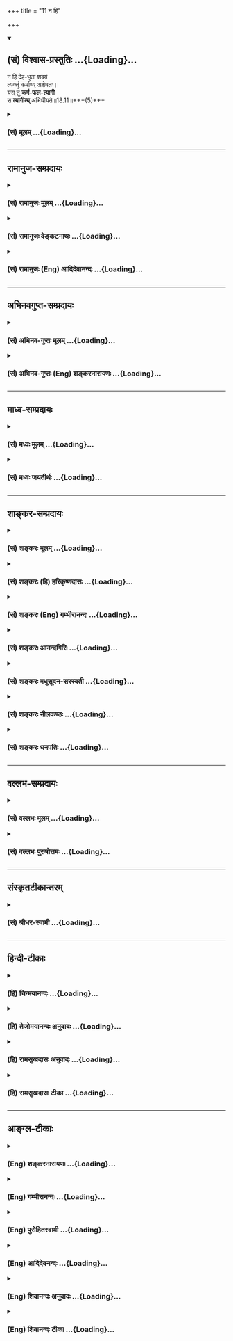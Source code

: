 +++
title = "11 न हि"

+++
<div class="js_include" newlevelforh1="2" title="(सं) विश्वास-प्रस्तुतिः" unfilled url="/purANam_vaiShNavam/mahAbhAratam/06-bhIShma-parva/03-bhagavad-gItA-parva/saMskRtam/vishvAsa-prastutiH/18_moxa-saMnyAsa-yogaH/11_na_hi.md">
<details open><summary><h2>(सं) विश्वास-प्रस्तुतिः ...{Loading}...</h2></summary>

न हि देह-भृता शक्यं  
त्यक्तुं कर्माण्य् अशेषतः।  
यस् तु **कर्म-फल-त्यागी**  
स **त्यागीत्य्** अभिधीयते॥18.11॥+++(5)+++
</details>
</div>
<div class="js_include collapsed" newlevelforh1="3" title="(सं) मूलम्" unfilled url="/purANam_vaiShNavam/mahAbhAratam/06-bhIShma-parva/03-bhagavad-gItA-parva/saMskRtam/mUlam/18_moxa-saMnyAsa-yogaH/11_na_hi.md">
<details><summary><h3>(सं) मूलम् ...{Loading}...</h3></summary>

न हि देहभृता शक्यं त्यक्तुं कर्माण्यशेषतः।  
यस्तु कर्मफलत्यागी स त्यागीत्यभिधीयते।।18.11।।
</details>
</div>


_________________
## रामानुज-सम्प्रदायः
<div class="js_include collapsed" newlevelforh1="3" title="(सं) रामानुजः मूलम्" unfilled url="/purANam_vaiShNavam/mahAbhAratam/06-bhIShma-parva/03-bhagavad-gItA-parva/saMskRtam/rAmAnujaH/mUlam/18_moxa-saMnyAsa-yogaH/11_na_hi.md">
<details><summary><h3>(सं) रामानुजः मूलम् ...{Loading}...</h3></summary>

।।18.11।।**न हि देहभृता** ध्रियमाणशरीरेण **कर्माणि अशेषतः त्यक्तुं
शक्यम्** देहधारणार्थानाम् अशनपानादीनां तदनुबन्धिनां च कर्मणाम्
अवर्जनीयत्वात् तदर्थं च महायज्ञाद्यनुष्ठानम् अवर्जनीयम्। **यः तु** तेषु
महायज्ञादि**कर्मसु फलत्यागी स** एवत्यागेनैके अमृतत्वमानशुः (महाना॰ 8।14)
इत्यादिशास्त्रेषु **त्यागी इति अभिधीयते। फलत्यागी इति प्रदर्शनार्थः;
फलकर्तृत्वकर्मसङ्गानां त्यागी इतित्रिविधः संप्रकीर्तितः इति
प्रक्रमात्।  
  
ननु कर्माणि अग्निहोत्रदर्शपूर्णमासज्योतिष्टोमादीनि महायज्ञादीनि च
स्वर्गादिफलसम्बन्धितया शास्त्रैः विधीयन्ते। नित्यनैमित्तिकानाम्
अपिप्राजापत्यं गृहस्थानाम् (वि॰ पु॰ 1।6।37) इत्यादिफलसम्बन्धितया एव हि
चोदना। अतः तत्फलसाधनस्वभावतया अवगतानां कर्मणाम् अनुष्ठाने बीजावापादीनाम्
इव अनभिसंहितफलस्य अपि इष्टानिष्टरूपफलसम्बन्धः अवर्जनीयः अतो
मोक्षविरोधिफलत्वेन मुमुक्षुणा न कर्म अनुष्ठेयम् इति; अत उत्तरम् आह --**

</details>
</div>
<div class="js_include collapsed" newlevelforh1="3" title="(सं) रामानुजः वेङ्कटनाथः" unfilled url="/purANam_vaiShNavam/mahAbhAratam/06-bhIShma-parva/03-bhagavad-gItA-parva/saMskRtam/rAmAnujaH/venkaTanAthaH/18_moxa-saMnyAsa-yogaH/11_na_hi.md">
<details><summary><h3>(सं) रामानुजः वेङ्कटनाथः ...{Loading}...</h3></summary>

  
  
।।18.11।। नियतस्य \[18।7\] इत्यादिप्रतिपादितयुक्तिविवरणपूर्वकं
फलत्यागेनोपलक्षणेन प्रागुक्तस्त्रिविधोऽपि सात्त्विकत्यागोनहि इति श्लोकेन
निगम्यत इत्याह -- तदाहेति। अत्रदेहभृता इति न प्राणिमात्रनिर्देशः;
अनुपयोगात्। अतः कर्मस्वरूपत्यागाशक्यताहेतुरवयवार्थो विवक्षित
इत्यभिप्रायेणाऽऽहध्रियमाणशरीरेणेति। शक्यम् इति
त्यजनपरत्वान्नपुंसकत्वैकत्वे; सामान्यरूपविवक्षणाद्वा।
देहभृत्त्वहेतुकमशक्यत्वं विवृणोतिदेहधारणार्थानामिति।
तदनुबन्धिनोऽर्थार्जनादयो भवन्तु लौकिकानि किं शास्त्रीयैः
इत्यत्राऽऽहतदर्थं चेति। श्रुतिस्वारस्यहेतुकां स्वरूपत्यागशङ्कां
परिहर्तुंयस्तु इत्यादिकमुच्यत इत्यभिप्रायेणाऽऽहयस्त्विति। अभिधीयते
इत्यस्य कैरित्याकाङ्क्षाशमनायत्यागेनैके इत्यादिश्रुत्युपपादनम्।
प्रक्रान्तनिगमनपरत्वेन प्रदर्शनार्थतां द्रढयति -- त्रिविध इति।  
  

</details>
</div>
<div class="js_include collapsed" newlevelforh1="3" title="(सं) रामानुजः (Eng) आदिदेवानन्दः" unfilled url="/purANam_vaiShNavam/mahAbhAratam/06-bhIShma-parva/03-bhagavad-gItA-parva/saMskRtam/rAmAnujaH/english/AdidevAnandaH/18_moxa-saMnyAsa-yogaH/11_na_hi.md">
<details><summary><h3>(सं) रामानुजः (Eng) आदिदेवानन्दः ...{Loading}...</h3></summary>

18.11 It is impossible for one who has a body and has to nourish it. 'to
abandon action entirely'; for eating, drinking etc., reired for
nourshing the body and other acts connected therewith are unavoidable.
And for the same reason the five great sacrifices etc., are also
indispensable. He who has given up the fruits of the five great
sacrifices, is said to have renounced; this is referred to in the Srutis
such as: 'Only through renunciation do some obtain immortality' (Ma.
Na., 8.14). Renunciation of fruits of actions is illustrative; it
implies much more. It implies one who has renounced the fruits, agency
and attachment to works, as the topic has been begun with the
declaration: 'For abandonment (Tyaga) is declard to be of three kinds'
(18.4). This statement may be estioned in the following manner:
'Agnihotra, the full moon and new moon sacrifices, Jyotistoma etc., and
also the five great sacrifices are enjoined by the Sastras only for the
attainment of their results like heaven. They are not purposeless. Even
the injunction with regard to obligatory and occasional ceremonies is
enjoined because they yield results, as implied in the following
passage: "For householders, Prajapatya ceremony" (V.P., 1.6.37).
Therefore, as the performance of actions has to be understood as a means
for attaining their respective results, the accruing of agreeable and
disagreeable results is inevitable, even though they are performed
without any desire for fruits, just as a seed sown must grow into a tree
and bear fruit. Hence, actions ought not to be performed by an aspirant
for release, because the results are incompatible with release. Sri
Krsna answers such objections:

</details>
</div>


_________________
## अभिनवगुप्त-सम्प्रदायः
<div class="js_include collapsed" newlevelforh1="3" title="(सं) अभिनव-गुप्तः मूलम्" unfilled url="/purANam_vaiShNavam/mahAbhAratam/06-bhIShma-parva/03-bhagavad-gItA-parva/saMskRtam/abhinava-guptaH/mUlam/18_moxa-saMnyAsa-yogaH/11_na_hi.md">
<details><summary><h3>(सं) अभिनव-गुप्तः मूलम् ...{Loading}...</h3></summary>

।।18.4 -- 18.11।। तदत्रैव विशेषनिर्णयाय मतान्युपन्यस्यति -- त्याज्यमिति।
दोषवत् हिंसादिमत्त्वात् +++(S हिंसादित्त्वात ;N हिंसादिसत्त्वात् )+++
पापयुक्तम्। तत् कर्म,+++(S;;N substitutes फलं for कर्म )+++ त्याज्यम्; न
सर्वं शुभफलम् इति केचित् त्यागे विशेषं मन्यन्ते साङ्ख्यगृह्या इव। अन्ये
तु मीमांसककञ्चुकानुप्रविष्टाः +++(K मीमांसाकंचुक -- )+++ -- क्रत्वर्थोऽहि
शास्त्रादवगम्यते +++(S. IV; i; 2 )+++ इति। तथातस्माद्या वैदिकी हिंसा -- +++(SV.
I; i; 2; verse 23 )+++इत्यादिनयेन इतिकर्तव्यतांशभागिनी हिंसा +++(S;;N omit
हिंसा )+++ हिंसैव न भवति। न हिंस्यात् इति,सामान्यशास्त्रस्य तत्र बाधनात्
श्येनाद्येव तु ( श्येन द्येव न तु ) हिंसा। फलांशे भावनायाश्च
प्रत्ययोऽनुविधायकः +++(SV; I; i; 2; verse 222 )+++ इति। अ \[ तोऽ \] न्यान्
हिंसादियोगिनोऽपि न त्यजेत्। शास्त्रैकशरणकार्याकार्यविभागाः पण्डिता इति
मन्यन्ते।।3।। निश्चयमित्यादि अभिधीयते इत्यन्तम्। तत्र त्वयं निश्चयः --
प्राग्लक्षितगुणस्वरूपवैचित्र्यात् त्यागस्यैव सत्त्वरजस्तमोमय्या
चित्तवृत्त्या क्रियमाणस्य तद्विशिष्टस्वभावावभासित \[ त्वात् \]
वस्तुस्थित्या त्यागो नाम परब्रह्मविदां +++(; N परमब्रह्म -- )+++
सिद्ध्यसिद्ध्यादिषु समतया रागद्वेषपरिहारेण फलप्रेप्साविरहेण (
फलप्रेक्षा) कर्मणां निर्वर्त्तनम्। अत एव आह -- राजसं तामसं च त्यागं
कृत्वा न कश्चित् ( न किंचित् ) \[ त्याग \] फलसंबन्धः; इति। सात्त्विकस्य
तु त्यागात् ( त्यागस्य )। शास्त्रार्थपालनात्मकं फलम्।
त्यक्तगुणग्रामग्रहस्य पुनर्मुनेः सत्यतः त्यागवाचो युक्तिरुपपत्तिमती।

</details>
</div>
<div class="js_include collapsed" newlevelforh1="3" title="(सं) अभिनव-गुप्तः (Eng) शङ्करनारायणः" unfilled url="/purANam_vaiShNavam/mahAbhAratam/06-bhIShma-parva/03-bhagavad-gItA-parva/saMskRtam/abhinava-guptaH/english/shankaranArAyaNaH/18_moxa-saMnyAsa-yogaH/11_na_hi.md">
<details><summary><h3>(सं) अभिनव-गुप्तः (Eng) शङ्करनारायणः ...{Loading}...</h3></summary>

18.4-11 Niscayam etc. upto abhidhiyate. The conclusion here is this :
Due to the manifoldness of the nature of the Strands, that have been
defined earlier, the act of relinishment itself is performed with a
certain mental disposition which is a modification of the Sattva, the
Rajas and the Tamas (the Strands). Because it reflects (is contaminated
by) the nature of the person having the same (the said mental
dispositon), what is called the real (unalloyed) relinishment is the
performance of the actions by the knowers of the Supreme Brahman by
giving up desire to achieve fruits and by avoiding the craving and
hatred on account of their eanimity to \[the pairs of opposites like\]
success and failure etc. That is why \[the Bhagavat\] says : 'By the act
of relinishment born of the Rajas or of the Tamas (Strands), no
connection with the fruit \[of relinishment\] is attained'. However, for
an act of relinishing, born of the Sattva (Strand), there is the fruit
in the form of honouring the purport of the scriptures. The application
of the term 'relinishment' stands to reason, in fact, only in the case
of a sage who has relinished his holding on the multitude of the
Strands.

</details>
</div>


_________________
## माध्व-सम्प्रदायः
<div class="js_include collapsed" newlevelforh1="3" title="(सं) मध्वः मूलम्" unfilled url="/purANam_vaiShNavam/mahAbhAratam/06-bhIShma-parva/03-bhagavad-gItA-parva/saMskRtam/madhvaH/mUlam/18_moxa-saMnyAsa-yogaH/11_na_hi.md">
<details><summary><h3>(सं) मध्वः मूलम् ...{Loading}...</h3></summary>

।।18.11।। अन्यस्त्यागार्थो न युक्त इत्याह -- न हीति।

</details>
</div>
<div class="js_include collapsed" newlevelforh1="3" title="(सं) मध्वः जयतीर्थः" unfilled url="/purANam_vaiShNavam/mahAbhAratam/06-bhIShma-parva/03-bhagavad-gItA-parva/saMskRtam/madhvaH/jayatIrthaH/18_moxa-saMnyAsa-yogaH/11_na_hi.md">
<details><summary><h3>(सं) मध्वः जयतीर्थः ...{Loading}...</h3></summary>

।।18.11।। ननुइति मे पार्थ \[18।6\] इति भगवता स्वसिद्धान्तो निष्ठाङ्कितः;
अतोन हि देहभृता इति किमुच्यते इत्यत आह -- **अन्य** इति।
सर्वकर्मपरित्यागलक्षणस्त्यागार्थस्त्यागशब्दार्थः।
पूर्वपक्षबीजनिरासार्थमिति शेषः।

</details>
</div>


_________________
## शाङ्कर-सम्प्रदायः
<div class="js_include collapsed" newlevelforh1="3" title="(सं) शङ्करः मूलम्" unfilled url="/purANam_vaiShNavam/mahAbhAratam/06-bhIShma-parva/03-bhagavad-gItA-parva/saMskRtam/shankaraH/mUlam/18_moxa-saMnyAsa-yogaH/11_na_hi.md">
<details><summary><h3>(सं) शङ्करः मूलम् ...{Loading}...</h3></summary>

।।18.11।। -- **न हि** यस्मात् **देहभृता;** देहं बिभर्तीति देहभृत्;
देहात्माभिमानवान् देहभृत् उच्यते; न विवेकी स हि वेदाविनाशिनम् (गीता
2।21) इत्यादिना कर्तृत्वाधिकारात् निवर्तितः। अतः तेन देहभृता अज्ञेन न
**शक्यं त्यक्तुं** संन्यसितुं **कर्माणि अशेषतः** निःशेषेण। तस्मात्
**यस्तु** अज्ञः अधिकृतः नित्यानि कर्माणि कुर्वन् **कर्मफलत्यागी**
कर्मफलाभिसंधिमात्रसंन्यासी **सः त्यागी इति अभिधीयते** कर्मी अपि सन् इति
स्तुत्यभिप्रायेण। तस्मात् परमार्थदर्शिनैव अदेहभृता देहात्मभावरहितेन
अशेषकर्मसंन्यासः शक्यते कर्तुम्।। किं पुनः तत् प्रयोजनम्; यत्
सर्वकर्मसंन्यासात् स्यादिति; उच्यते --,

</details>
</div>
<div class="js_include collapsed" newlevelforh1="3" title="(सं) शङ्करः (हि) हरिकृष्णदासः" unfilled url="/purANam_vaiShNavam/mahAbhAratam/06-bhIShma-parva/03-bhagavad-gItA-parva/saMskRtam/shankaraH/hindI/harikRShNadAsaH/18_moxa-saMnyAsa-yogaH/11_na_hi.md">
<details><summary><h3>(सं) शङ्करः (हि) हरिकृष्णदासः ...{Loading}...</h3></summary>

।।18.11।। परंतु जो पुरुष कर्माधिकारी है और शरीरमें आत्माभिमान रखनेवाला
होनेके कारण देहधारी अज्ञानी है; आत्मविषयक कर्तृत्वज्ञान नष्ट न होनेके
कारण जो मैं करता हूँ ऐसी निश्चित बुद्धिवाला है उससे कर्मका अशेष त्याग
होना असम्भव होनेके कारण; उसका कर्मफलत्यागके सहित विहित कर्मोंके
अनुष्ठानमें ही अधिकार है; उनके त्यागमें नहीं। यह अभिप्राय दिखलानेके लिये
कहते हैं --, देहधारीदेहको धारण करे सो देहधारी; इस व्युत्पत्तिके अनुसार
शरीरमें आत्माभिमान रखनेवाला देहभृत् कहा जाता है; विवेकी नहीं। क्योंकि
वेदाविनाशिनम् इत्यादि श्लोकोंसे वह ( विवेकी ) कर्तापनके अधिकारसे अलग कर
दिया गया है। अतः ( यह अभिप्राय समझना चाहिये कि ) जिस कारण उस
देहधारीअज्ञानीसे समस्त कर्मोंका पूर्णतया त्याग किया जाना सम्भव नहीं है;
इसलिये जो तत्त्वज्ञानरहित अधिकारी; नित्यकर्मोंका अनुष्ठान करता हुआ उन
कर्मोंके फलका त्यागी है; अर्थात् कर्मफलकी वासनामात्रको छोड़नेवाला है; वह
कर्म करनेवाला होनेपर भी स्तुतिके अभिप्रायसे त्यागी कहा जाता है। सुतरां
यह सिद्ध हुआ कि देहात्माभिमानसे रहित परमार्थज्ञानीके द्वारा ही
निःशेषभावसे कर्मसंन्यास किया जा सकता है।

</details>
</div>
<div class="js_include collapsed" newlevelforh1="3" title="(सं) शङ्करः (Eng) गम्भीरानन्दः" unfilled url="/purANam_vaiShNavam/mahAbhAratam/06-bhIShma-parva/03-bhagavad-gItA-parva/saMskRtam/shankaraH/english/gambhIrAnandaH/18_moxa-saMnyAsa-yogaH/11_na_hi.md">
<details><summary><h3>(सं) शङ्करः (Eng) गम्भीरानन्दः ...{Loading}...</h3></summary>

18.11 Deha-bhrta, for one who holds on to a body-one who maintains
(bibharti) a body (deha) is called a deha-bhrt. One who has
self-indentification with the body is called a deha-bhrt, but not a so a
man of discrimination; for he has been excluded from the eligibility for
agentship by such texts as, 'He who knows this One is indestructible৷৷.'
etc. Hence, for that unenlightened person who holds on to the body, he,
since; it is na, not; sakyam, possible; tyaktum, to give up, renounce;
karmani, actions; asesatah, entirely, totally; therefore the ignorant
person who is competent (for rites and duties), yah, who; tu, on the
other hand; karma-phala-tyagi, renounces results of actions, relinishes
only the hankering for the results of actions while performing the
nityakarmas; sah, he; is abhidhiyate, called; tyagi iti, a man of
renunciation-even though he continues to be a man of rites and duties.
This is said by way of eulogy. Therefore total renunciation of actions
is possible only for one who has realized the supreme Truth, who does
not hold on to the body, and who is devoid of the idea that the body is
the Self. Again, what is that purpose which is accomplished through
renunciation of all actions; This is being stated:

</details>
</div>
<div class="js_include collapsed" newlevelforh1="3" title="(सं) शङ्करः आनन्दगिरिः" unfilled url="/purANam_vaiShNavam/mahAbhAratam/06-bhIShma-parva/03-bhagavad-gItA-parva/saMskRtam/shankaraH/AnandagiriH/18_moxa-saMnyAsa-yogaH/11_na_hi.md">
<details><summary><h3>(सं) शङ्करः आनन्दगिरिः ...{Loading}...</h3></summary>

।।18.11।। आत्मज्ञानवतः सर्वकर्मत्यागसंभावनामुक्त्वा तद्धीनस्य तदसंभवे
हेतुवचनत्वेनानन्तरश्लोकमवतारयति -- **यः पुनरिति।** न बाधितमात्मनि
कर्तृत्वविज्ञानमस्येत्यज्ञस्तथा तस्य भावस्तत्ता तयेति यावत्; एतमर्थं
दर्शयितुमज्ञस्य सर्वकर्मसंन्यासासंभवे हेतुमाहेति योजना। यस्मादित्यस्य
तस्मादित्युत्तरेण संबन्धः। विवेकिनोऽपि देहधारितया देहभृत्त्वाविशेषे
कर्माधिकारः स्यादित्याशङ्क्याह -- **नहीति।** कर्तृत्वाधिकारस्तत्पूर्वकं
कर्मानुष्ठानं तस्मादिति यावत्। ज्ञानवतो देहधारणेऽपि
तदभिमानित्वाभावोऽतःशब्दार्थः। अज्ञस्य सर्वकर्मत्यागायोगमुक्तं हेतूकृत्य
फलितमाह -- **तस्मादिति।**
कर्मानुष्ठायिनस्त्यागित्वोक्तिरयुक्तेत्याशङ्क्याह -- **कर्म्यपीति।**
कर्मिणापि फलत्यागेन त्यागित्ववचनं फलत्यागस्तुत्यर्थमित्यर्थः। कस्य तर्हि
सर्वकर्मत्यागः संभवतीत्याशङ्क्य विवेकवैराग्यादिमतो
देहाभिमानहीनस्येत्युक्तं निगमयति -- **तस्मादिति।**

</details>
</div>
<div class="js_include collapsed" newlevelforh1="3" title="(सं) शङ्करः मधुसूदन-सरस्वती" unfilled url="/purANam_vaiShNavam/mahAbhAratam/06-bhIShma-parva/03-bhagavad-gItA-parva/saMskRtam/shankaraH/madhusUdana-sarasvatI/18_moxa-saMnyAsa-yogaH/11_na_hi.md">
<details><summary><h3>(सं) शङ्करः मधुसूदन-सरस्वती ...{Loading}...</h3></summary>

।।18.11।। तदेवमात्मज्ञानवतः सर्वकर्मत्यागः संभाव्यते कर्मप्रवृत्तिहेत्वो
रागद्वेषयोरभावादित्युक्तं संप्रत्यज्ञस्य कर्मत्यागासंभवे हेतुरुच्यते --
नहीति। मनुष्योऽहं ब्राह्मणोऽहं गृहस्थोऽहमित्याद्यभिमानेनाबाधितेन देहं
कर्माधिकारहेतुवर्णाश्रमादिरूपं कर्तृभोक्तृत्वाद्याश्रयं
स्थूलसूक्ष्मशरीरेन्द्रियसङ्घातं बिभर्ति
अनाद्यविद्यावासनावशाद्व्यवहारयोग्यत्वेन कल्पितमसत्यमपि सत्यतया
स्वभिन्नमपि स्वाभिन्नतया पश्यन् धारयति पोषयति चेति
देहभृदबाधितकर्माधिकारहेतुर्देहाभिमानस्तेन विवेकज्ञानशून्येन देहभृता
कर्मप्रवृत्तिहेतुरागद्वेषपौष्कल्येन सततं कर्मसु प्रवर्तमानेन
कर्माण्यशेषतो निःशेषेण त्यक्तुं हि यस्मान्न शक्यं न शक्यानि। सत्यां
कारणसामग्र्यां कार्यत्यागस्याशक्यत्वात्। तस्मात् यस्त्वज्ञोऽधिकारी
सत्त्वशुद्ध्यर्थं कर्माणि कुर्वन्नपि भगवदनुकम्पया तत्कालफलत्यागी।
तुशब्दस्तस्य दुर्लभत्वद्योतनार्थः। स त्यागीत्यभिधीयते। गौण्या वृत्त्या
स्तुत्यर्थमत्याग्यपि सन्। अशेषकर्मसंन्यासस्तु परमार्थदर्शित्वेनैव
देहभृता शक्यते कर्तुमिति स एव मुख्यया वृत्त्या त्यागीत्यभिप्रायः।

</details>
</div>
<div class="js_include collapsed" newlevelforh1="3" title="(सं) शङ्करः नीलकण्ठः" unfilled url="/purANam_vaiShNavam/mahAbhAratam/06-bhIShma-parva/03-bhagavad-gItA-parva/saMskRtam/shankaraH/nIlakaNThaH/18_moxa-saMnyAsa-yogaH/11_na_hi.md">
<details><summary><h3>(सं) शङ्करः नीलकण्ठः ...{Loading}...</h3></summary>

।।18.11।। अमुख्यमेव सात्त्विकं त्यागमनूद्य तत्प्रयोजनमाह द्वाभ्याम् --
**नहीति।** देहभृता देहाभिमानिना हि यस्मादशेषतः कर्माणि त्यक्तुं न शक्यं
अशक्यम्। प्राणयात्रालोपप्रसङ्गात्। तस्मादधिकृतः सन् यः कर्मफलत्यागशीलः।
तुशब्द एवार्थे। स एव त्यागीत्युच्यते। यस्त्वशेषतः कर्माणि त्यक्तुं
शक्नोति परमार्थदर्शी स मुख्यस्त्यागीत्यर्थः।

</details>
</div>
<div class="js_include collapsed" newlevelforh1="3" title="(सं) शङ्करः धनपतिः" unfilled url="/purANam_vaiShNavam/mahAbhAratam/06-bhIShma-parva/03-bhagavad-gItA-parva/saMskRtam/shankaraH/dhanapatiH/18_moxa-saMnyAsa-yogaH/11_na_hi.md">
<details><summary><h3>(सं) शङ्करः धनपतिः ...{Loading}...</h3></summary>

।।18.11।। तदेवं सात्त्विकत्यागवतः शुद्धिचित्तस्य सर्वकर्मत्यागे
मुख्यसंन्यासेऽधिकारं प्रदर्श्याधिकृतस्य देहाभिमानित्वेन
देहभृतोऽज्ञस्याबाधितात्मकर्तृत्वविज्ञानतयाहंकर्तेति
निश्चितबुद्धेरशेषकर्मपरित्यागस्याशक्यत्वात्; कर्मफलत्यागेन
विहितकर्मानुष्ठान देहभृतोऽज्ञस्याबाधितात्मकर्तृत्वविज्ञानतयाहंकर्तेति
निश्चितबुद्धेरशेषकर्मपरित्यागस्याशक्यत्वात्; कर्मफलत्यागेन
विहितकर्मानुष्ठान एवाधिकारो न त्याग इत्येमर्थं दर्शयितुमाह -- नहीति। हि
यस्माद्देहभृता देहं स्वात्मत्वेन विभर्ति धारयतीति देहभृत् देहाभिमानवान्
देनाज्ञेनाशेषतः निःशेषेण सर्वाणि कर्माणि त्यक्तुं संन्यसितुं न शक्यते।
तस्माद्यस्तवज्ञो देहभृदधिकृतो विहितानि कर्माणि कुर्वन् तत्फलत्यागी
कर्मफलाभिसंधिमात्रसंन्यासी स त्यागीत्यभिधीयते। कर्म्यपि सन् त्यागीति
स्तुत्यभिप्रायेणोक्तम्। तथाच परमार्थदर्शिना
देहाभिमानशून्येनाशेषकर्मसंन्यासः शक्यते कर्तुमिति भावः।

</details>
</div>


_________________
## वल्लभ-सम्प्रदायः
<div class="js_include collapsed" newlevelforh1="3" title="(सं) वल्लभः मूलम्" unfilled url="/purANam_vaiShNavam/mahAbhAratam/06-bhIShma-parva/03-bhagavad-gItA-parva/saMskRtam/vallabhaH/mUlam/18_moxa-saMnyAsa-yogaH/11_na_hi.md">
<details><summary><h3>(सं) वल्लभः मूलम् ...{Loading}...</h3></summary>

।।18.10 -- 18.11।। एवम्भूतस्य लक्षणमाह -- न द्वेष्टीति।
सत्त्वसमाविष्टस्त्यागी बुद्धिमान् अकुशलं कर्मानिष्टफलकं; कुशले
चेष्टस्वर्गादिफलके कर्मणि नानुषज्जते; त्यक्तात्मसुखातिरिक्तफलत्वात्;
त्यक्तकर्तृत्वाच्च। अत्राकुशलं कर्म प्रमादिनमभिप्रेत्योक्तम् नाविरतो
दुश्चरितान्नाशान्तो नासमाहितः। नाशान्तमानसो वापि प्रज्ञानेनैनमाप्नुयात्
\[कठो.2।24ना.प.9।19महो.4।69\] इति दुश्चरिताविरतस्य प्रमादिनो
ज्ञानतोऽप्यात्मसुखानवाप्तिश्रवणात्। अतः कर्मणि कर्तृत्वसङ्गफलानां त्यागः
शास्त्रीयः; न तु स्वरूपतस्त्याग इति। तदाह -- नहीति। नहि ध्रियमाणदेहेन
कर्माण्यशेषतस्त्यक्तुं शक्यन्त इत्यर्थे शक्यमव्ययम्। देहधारणार्थानां
अशनपानादीनां तदनुबन्धानां च कर्मणावर्जनीयत्वात्; तदर्थं च
महायज्ञादिकर्माप्यवर्जनीयमेव। तत्र यः तेषु यज्ञादिकर्मसु फलत्यागी --
फलेत्युपलक्षणं कर्तृत्वममतयोरपि -- स एष त्यागेनैकेऽमृतत्वमानशुः
\[महाना.8।14कैव.2\] इत्यादौ त्यागीत्यभिधीयते।

</details>
</div>
<div class="js_include collapsed" newlevelforh1="3" title="(सं) वल्लभः पुरुषोत्तमः" unfilled url="/purANam_vaiShNavam/mahAbhAratam/06-bhIShma-parva/03-bhagavad-gItA-parva/saMskRtam/vallabhaH/puruShottamaH/18_moxa-saMnyAsa-yogaH/11_na_hi.md">
<details><summary><h3>(सं) वल्लभः पुरुषोत्तमः ...{Loading}...</h3></summary>

  
  
।।18.11।। ननु कर्मफलत्यागे तत्करणं किंप्रयोजनम् इत्यत आह -- न हीति।
देहभृता देहाध्यासवता अशेषतः कर्माणि त्यक्तुं न शक्यम्। हीति
युक्तश्चायमर्थः। देहाध्यासे फलापेक्षणात् लोकापेक्षणाच्च कथं त्यागः
कर्त्तव्यः इति। यतो यस्तु यश्च पुनः कर्मफलत्यागी कृतकर्मणां फलानभिलाषी
सत्यागी इति अभिधीयते।  
  

</details>
</div>


_________________
## संस्कृतटीकान्तरम्
<div class="js_include collapsed" newlevelforh1="3" title="(सं) श्रीधर-स्वामी" unfilled url="/purANam_vaiShNavam/mahAbhAratam/06-bhIShma-parva/03-bhagavad-gItA-parva/saMskRtam/shrIdhara-svAmI/18_moxa-saMnyAsa-yogaH/11_na_hi.md">
<details><summary><h3>(सं) श्रीधर-स्वामी ...{Loading}...</h3></summary>

।।18.11।। नन्वेवंभूतात्कर्मफलत्यागाद्वरं सर्वकर्मत्यागस्तथा सति
कर्मविक्षेपाभावेन ज्ञाननिष्ठा सुखं संपद्यते तत्राह **-- नेति।** देहभृता
देहात्माभिमानवता निःशेषेण सर्वाणि कर्माणि त्यक्तुं नहि शक्यम्। तदुक्तम्
-- न हि कश्चित्क्षणमपि जातु तिष्ठत्यकर्मकृत इत्यादिना। तस्माद्यस्तु
कर्माणि कुर्वन्नेव कर्मफलत्यागी स एव मुख्यत्यागीत्यभिधीयते।

</details>
</div>


_________________
## हिन्दी-टीकाः
<div class="js_include collapsed" newlevelforh1="3" title="(हि) चिन्मयानन्दः" unfilled url="/purANam_vaiShNavam/mahAbhAratam/06-bhIShma-parva/03-bhagavad-gItA-parva/hindI/chinmayAnandaH/18_moxa-saMnyAsa-yogaH/11_na_hi.md">
<details><summary><h3>(हि) चिन्मयानन्दः ...{Loading}...</h3></summary>

।।18.11।। कोई भी देहधारी जीवित प्राणी चाहे वह एक कोषीय जीव ही क्यों न हो
समस्त कर्मों का त्याग नहीं कर सकता। कर्म तो जीवन का प्रतीक या लक्षण है।
कर्म ही जीवनरूपी पुष्प की सुगन्ध है जहाँ कर्म नहीं है; वहाँ जीवन समाप्त
समझा जाता है। कुछ कर्म किये बिना रहना भी अपने आप में एक कर्म ही है।
शारीरिक और मानसिक क्रियाएं मरण पर्यन्त होती ही रहती हैं। अत हम देहधारियों
को कर्म करने चाहिए या नहीं; ऐसा विकल्प ही संभव नहीं होता। परन्तु हमको
कौन से कर्म और किस प्रकार उन्हें करना चाहिए; इस विषय में अवश्य ही विकल्प
संभव है। गीता के उपदेशानुसार हमको अपने कर्तव्य कर्म ईश्वरार्पण की भावना
से करने चाहिए। अज्ञानी जन देहादि अनात्म उपाधियों को ही अपना स्वरूप समझकर
उसमें आसक्त होते हैं तथा उनके कर्मों का कर्ता भी स्वयं को ही मानते हैं।
अत ऐसे लोग सात्त्विक त्याग नहीं कर पाते हैं। भगवान् श्रीकृष्ण का ऐसे
लोगों को यह उपदेश है कि उनको कमसेकम कर्मफलों की आसक्ति त्याग कर कर्मों
का आचरण परिश्रम; उत्साह एवं कुशलता के साथ करना चाहिए। कर्मफलत्यागी पुरुष
ही वास्तव में त्यागी है; न कि कर्मों को त्यागने वाला व्यक्ति। इस त्याग का
क्या प्रयोजन है सुनो

</details>
</div>
<div class="js_include collapsed" newlevelforh1="3" title="(हि) तेजोमयानन्दः अनुवादः" unfilled url="/purANam_vaiShNavam/mahAbhAratam/06-bhIShma-parva/03-bhagavad-gItA-parva/hindI/tejomayAnandaH/anuvAdaH/18_moxa-saMnyAsa-yogaH/11_na_hi.md">
<details><summary><h3>(हि) तेजोमयानन्दः अनुवादः ...{Loading}...</h3></summary>

।।18.11।। क्योंकि देहधारी पुरुष के द्वारा अशेष कर्मों का त्याग संभव नहीं
है, इसलिए जो कर्मफल त्यागी है, वही पुरुष त्यागी कहा जाता है।।

</details>
</div>
<div class="js_include collapsed" newlevelforh1="3" title="(हि) रामसुखदासः अनुवादः" unfilled url="/purANam_vaiShNavam/mahAbhAratam/06-bhIShma-parva/03-bhagavad-gItA-parva/hindI/rAmasukhadAsaH/anuvAdaH/18_moxa-saMnyAsa-yogaH/11_na_hi.md">
<details><summary><h3>(हि) रामसुखदासः अनुवादः ...{Loading}...</h3></summary>

।।18.11।। कारण कि देहधारी मनुष्यके द्वारा सम्पूर्ण कर्मोंका त्याग करना
सम्भव नहीं है। इसलिये जो कर्मफलका त्यागी है, वही त्यागी है -- ऐसा कहा
जाता है।

</details>
</div>
<div class="js_include collapsed" newlevelforh1="3" title="(हि) रामसुखदासः टीका" unfilled url="/purANam_vaiShNavam/mahAbhAratam/06-bhIShma-parva/03-bhagavad-gItA-parva/hindI/rAmasukhadAsaH/TIkA/18_moxa-saMnyAsa-yogaH/11_na_hi.md">
<details><summary><h3>(हि) रामसुखदासः टीका ...{Loading}...</h3></summary>

।।18.11।।***व्याख्या --***  **न हि देहभृता (टिप्पणी प₀ 879.1) शक्यं
त्यक्तुं कर्माण्यशेषतः --** देहधारी अर्थात् देहके साथ तादात्म्य रखनेवाले
मनुष्योंके द्वारा कर्मोंका सर्वथा त्याग होना सम्भव नहीं है क्योंकि शरीर
प्रकृतिका कार्य है और प्रकृति स्वतः क्रियाशील है। अतः शरीरके साथ
तादात्म्य (एकता) रखनेवाला क्रियासे रहित कैसे हो सकता है हाँ; यह हो सकता
है कि मनुष्य यज्ञ; दान; तप; तीर्थ आदि कर्मोंको छोड़ दे परन्तु वह
खानापीना; चलनाफिरना; आनाजाना; उठनाबैठना; सोनाजागना आदि आवश्यक शारीरिक
क्रियाओंको कैसे छोड़ सकता हैदूसरी बात; भीतरसे कर्मोंका सम्बन्ध छोड़ना ही
वास्तवमें छोड़ना है। बाहरसे सम्बन्ध नहीं छोड़ा जा सकता। यदि बाहरसे
सम्बन्ध छोड़ भी दिया जाय तो वह कबतक छूटा रहेगा जैसे कोई समाधि लगा ले तो
उस समय बाहरकी क्रियाओंका सम्बन्ध छूट जाता है। परन्तु समाधि भी एक क्रिया
है; एक कर्म है क्योंकि इसमें प्रकृतिजन्य कारणशरीरका सम्बन्ध रहता है।
इसलिये समाधिसे भी व्युत्थान होता है।  
  
कोई भी देहधारी मनुष्य कर्मोंका स्वरूपसे सम्बन्धविच्छेद नहीं कर सकता
(गीता 3। 5)। कर्मोंका आरम्भ किये बिना; निष्कर्मता (योगनिष्ठा) प्राप्त
नहीं होती और कर्मोंका त्याग करनेमात्रसे सिद्धि (साङ्ख्यनिष्ठा) भी प्राप्त
नहीं होती (गीता 3। 4)।**मार्मिक बातपुरुष (चेतन) सदा निर्विकार और एकरस
रहनेवाला है परन्तु प्रकृति विकारी और सदा परिवर्तनशील है। जिसमें अच्छी
रीतिसे क्रियाशीलता हो; उसको प्रकृति कहते हैं --** प्रकर्षेण करणं (भावे
ल्युट्) इति प्रकृतिः। उस प्रकृतिके कार्य शरीरके साथ जबतक पुरुष अपना
सम्बन्ध (तादात्म्य) मानता रहेगा; तबतक वह कर्मोंका सर्वथा त्याग कर ही
नहीं सकता। कारण कि शरीरमें अहंताममता होनेके कारण मनुष्य शरीरसे होनेवाली
प्रत्येक क्रियाको अपनी क्रिया मानता है; इसलिये वह कभी किसी अवस्थामें भी
क्रियारहित नहीं हो सकता। दूसरी बात; केवल पुरुषने ही प्रकृतिके साथ अपना
सम्बन्ध जोड़ा है। प्रकृतिने पुरुषके साथ सम्बन्ध नहीं जोड़ा है। जहाँ
विवेक रहता है; वहाँ पुरुषने विवेककी उपेक्षा करके प्रकृतिसे सम्बन्धकी
सद्भावना कर ली अर्थात् सम्बन्धको सत्य मान लिया। सम्बन्धको सत्य माननेसे
ही बन्धन हुआ है। वह सम्बन्ध दो तरहका होता है -- अपनेको शरीर मानना और
शरीरको अपना मानना। अपनेको शरीर माननेसे अहंता और शरीरको अपना माननेसे ममता
होती है। इस अहंताममतारूप सम्बन्धका घनिष्ठ होना ही देहधारीका स्वरूप है।
ऐसा देहधारी मनुष्य कर्मोंको सर्वथा नहीं छोड़ सकता।  
  
**यस्तु (टिप्पणी प₀ 879.2) कर्मफलत्यागी स त्यागीत्यभिधीयते --** जो किसी
भी कर्म और फलके साथ अपना सम्बन्ध नहीं रखता; वही त्यागी है। जबतक मनुष्य
कुशलअकुशलके साथ; अच्छेमन्देके साथ अपना सम्बन्ध रखता है; तबतक वह त्यागी
नहीं है। यह पुरुष जिस प्राकृत क्रिया और पदार्थको अपना मानता है; उसमें
उसकी प्रियता हो जाती है। उसी,प्रियताका नाम है -- आसक्ति। यह आसक्ति ही
वर्तमानके कर्मोंको लेकर कर्मासक्ति और भविष्यमें मिलनेवाले फलकी इच्छाको
लेकर फलासक्ति कहलाती है। जब मनुष्य फलत्यागका उद्देश्य बना लेता है; तब
उसके सब कर्म संसारके हितके लिये होने लगते हैं; अपने लिये नहीं। कारण कि
उसको यह बात अच्छी तरहसे समझमें आ जाती है कि कर्म करनेकी सबकीसब सामग्री
संसारसे मिली है और संसारकी ही है; अपनी नहीं। इन कर्मोंका भी आदि और अन्त
होता है तथा उनका फल भी उत्पन्न और नष्ट होनेवाला होता है परन्तु स्वयं सदा
निर्विकार रहता है न उत्पन्न होता है; न नष्ट होता है और न कभी विकृत ही
होता है। ऐसा विवेक होनेपर फलेच्छाका त्याग सुगमतासे हो जाता है। फलका
त्याग करनेमें उस विवेककी मनुष्यमें कभी अभिमान भी नहीं आता क्योंकि कर्म
और उसका फल -- दोनों ही अपनेसे प्रतिक्षण वियुक्त हो रहे हैं अतः उनके साथ
हमारा सम्बन्ध वास्तवमें है ही कहाँ इसीलिये भगवान् कहते हैं कि जो
कर्मफलका त्यागी है; वही त्यागी कहा जाता है। निर्विकारका विकारी कर्मफलके
साथ सम्बन्ध कभी था नहीं; है नहीं; हो सकता नहीं और होनेकी सम्भावना भी
नहीं है। केवल अविवेकके कारण सम्बन्ध माना हुआ था। उस अविवेकके मिटनेसे
मनुष्यकी अभिधा अर्थात् उसका नाम त्यागी हो जाता है -- **स
त्यागीत्यभिधीयते।** माने हुए सम्बन्धके विषयमें दृष्टान्तरूपसे एक बात कही
जाती है। एक व्यक्ति घरपरिवारको छोड़कर सच्चे हृदयसे साधुसंन्यासी हो जाता
है तो उसके बाद घरवालोंकी कितनी ही उन्नति अथवा अवनति हो जाय अथवा सबकेसब
मर जायँ; उनका नामोनिशान भी न रहे; तो भी उसपर कोई असर नहीं पड़ता। इसमें
विचार करें कि उस व्यक्तिका परिवारके साथ जो सम्बन्ध था; वह दोनों तरफसे
माना हुआ था अर्थात् वह परिवारको अपना मानता था और परिवार उसको अपना मानता
था। परन्तु पुरुष और प्रकृतिका सम्बन्ध केवल पुरुषकी तरफसे माना हुआ है;
प्रकृतिकी तरफसे माना हुआ नहीं जब दोनों तरफसे माना हुआ (व्यक्ति और
परिवारका) सम्बन्ध भी एक तरफसे छोड़नेपर छूट जाता है; तब केवल एक तरफसे
माना हुआ (पुरुष और प्रकृतिका) सम्बन्ध छोड़नेपर छूट जाय; इसमें कहना ही
क्या है  
  
***सम्बन्ध --***  पूर्वश्लोकमें कहा गया कि कर्मफलका त्याग करनेवाला ही
वास्तवमें त्यागी है। अगर मनुष्य कर्मफलका त्याग न करे तो क्या होता है --
इसे आगेके श्लोकमें बताते हैं।

</details>
</div>


_________________
## आङ्ग्ल-टीकाः
<div class="js_include collapsed" newlevelforh1="3" title="(Eng) शङ्करनारायणः" unfilled url="/purANam_vaiShNavam/mahAbhAratam/06-bhIShma-parva/03-bhagavad-gItA-parva/english/shankaranArAyaNaH/18_moxa-saMnyAsa-yogaH/11_na_hi.md">
<details><summary><h3>(Eng) शङ्करनारायणः ...{Loading}...</h3></summary>

18.11. Indeed, to relinish actions entirely is not possible for a
body-bearing one; but whosoever relinishes the fruits of actions, he is
said to be a man of \[true\] relinishment.

</details>
</div>
<div class="js_include collapsed" newlevelforh1="3" title="(Eng) गम्भीरानन्दः" unfilled url="/purANam_vaiShNavam/mahAbhAratam/06-bhIShma-parva/03-bhagavad-gItA-parva/english/gambhIrAnandaH/18_moxa-saMnyAsa-yogaH/11_na_hi.md">
<details><summary><h3>(Eng) गम्भीरानन्दः ...{Loading}...</h3></summary>

18.11 Since it is not possible for one who holds on to a body to give up
actions entirely, therefore he, on the other hand, who renounces results
on actions is called a man of renunciation.

</details>
</div>
<div class="js_include collapsed" newlevelforh1="3" title="(Eng) पुरोहितस्वामी" unfilled url="/purANam_vaiShNavam/mahAbhAratam/06-bhIShma-parva/03-bhagavad-gItA-parva/english/purohitasvAmI/18_moxa-saMnyAsa-yogaH/11_na_hi.md">
<details><summary><h3>(Eng) पुरोहितस्वामी ...{Loading}...</h3></summary>

18.11 But since those still in the body cannot entirely avoid action, in
their case abandonment of the fruit of action is considered as complete
renunciation.

</details>
</div>
<div class="js_include collapsed" newlevelforh1="3" title="(Eng) आदिदेवनन्दः" unfilled url="/purANam_vaiShNavam/mahAbhAratam/06-bhIShma-parva/03-bhagavad-gItA-parva/english/AdidevanandaH/18_moxa-saMnyAsa-yogaH/11_na_hi.md">
<details><summary><h3>(Eng) आदिदेवनन्दः ...{Loading}...</h3></summary>

18.11 For, it is impossible for one who bears a body to abandon actions
entirely. But he who gives up the fruits of works, is called the
abandoner.

</details>
</div>
<div class="js_include collapsed" newlevelforh1="3" title="(Eng) शिवानन्दः अनुवादः" unfilled url="/purANam_vaiShNavam/mahAbhAratam/06-bhIShma-parva/03-bhagavad-gItA-parva/english/shivAnandaH/anuvAdaH/18_moxa-saMnyAsa-yogaH/11_na_hi.md">
<details><summary><h3>(Eng) शिवानन्दः अनुवादः ...{Loading}...</h3></summary>

18.11 Verily, it is not possible for an embodied being to abandon
actions entirely; but he who relinishes the rewards of actions is verily
called a man of renunciation.

</details>
</div>
<div class="js_include collapsed" newlevelforh1="3" title="(Eng) शिवानन्दः टीका" unfilled url="/purANam_vaiShNavam/mahAbhAratam/06-bhIShma-parva/03-bhagavad-gItA-parva/english/shivAnandaH/TIkA/18_moxa-saMnyAsa-yogaH/11_na_hi.md">
<details><summary><h3>(Eng) शिवानन्दः टीका ...{Loading}...</h3></summary>

18.11 न not; हि verily; देहभृता by an embodied being; शक्यम् possible;
त्यक्तुम् to abandon; कर्माणि actions; अशेषतः entirely; यः who; तु but;
कर्मफलत्यागी relinisher of the fruits of actions; सः he; त्यागी
relinisher; इति thus; अभिधीयते is called.Commentary He who has assumed a
human body and yet grumbles at having to perform actions is verily a
fool. Can fire that is endowed with heat as its natural property ever
think of getting rid of it So long as you are living in this body you
cannot entirely relinish action. Lord Krishna says to Arjuna Nor can
anyone; even for an instant remain actionless for helplessly is everyone
driven to action by the alities born of Nature (Cf.III.5). Nature (and
your own nature; too) will urge you to do actions. You will have to
abandon the idea of agency and the fruits of actions. Then you are ite
safe. No action will bind you.The ignorant man who identifies himself
with the body and who thinks that he is himself the doer of all actions
should not abandon actions. It is impossible for him to relinish
actions. He will have to perform all the prescribed duties while
relinishing their fruits.Dehabhrita A wearer of the body An embodied
being; i.e.; he who identifies himself with the body. A man who has
discrimination between the Real and the unreal; the Eternal and the
transient; cannot be called a bodywearer; because he does not think that
he is the doer of actions -- vide chapter II.21 (He who knows Him Who is
indestructible; eternal; unborn; undiminishing -- how can that man slay;
O Arjuna; or cause to be slain).When the ignorant man who is alified for
action does the prescribed duties; relinishing the desire for the fruits
of his actions; he is called a Tyagi; although he is active. This title
Tyagi is given to him for the sake of courtesy.The relinishment of all
actions is possible only for him who has attained Selfrealisation and
who is; therefore; not a wearer of the body; i.e.; does not hink that
the body is the Self. (Cf.III.5)

</details>
</div>

